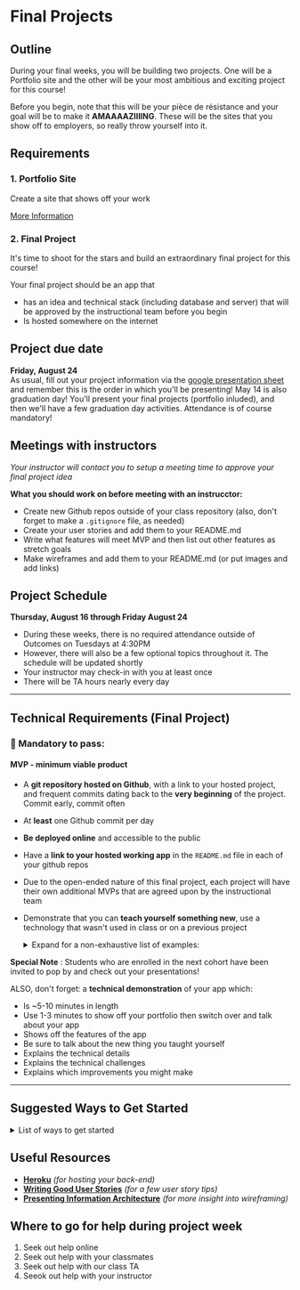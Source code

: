 # Final Projects

## Outline

During your final weeks, you will be building two projects. One will be a Portfolio site and the other will be your most ambitious and exciting project for this course!

Before you begin, note that this will be your pièce de résistance and your goal will be to make it **AMAAAAZIIIING**.  These will be the sites that you show off to employers, so really throw yourself into it.

## Requirements

### 1. Portfolio Site

Create a site that shows off your work

[More Information](portfolio.md)

### 2. Final Project

It's time to shoot for the stars and build an extraordinary final project for this course!

Your final project should be an app that

- has an idea and technical stack (including database and server) that will be approved by the instructional team before you begin
- Is hosted somewhere on the internet

## Project due date
**Friday, August 24**<br>
As usual, fill out your project information via the [google presentation sheet](https://docs.google.com/spreadsheets/d/1dJ-3AODLlMydstDUF2IGuQ-X6mBRjwfXYSsK_igvo_4/edit#gid=0) and remember this is the order in which you'll be presenting! May 14 is also graduation day! You'll present your final projects (portfolio inluded), and then we'll have a few graduation day activities. Attendance is of course mandatory!


## Meetings with instructors
_Your instructor will contact you to setup a meeting time to approve your final project idea_


**What you should work on before meeting with an instrucctor:**

- Create new Github repos outside of your class repository (also, don't forget to make a `.gitignore` file, as needed)
- Create your user stories and add them to your README.md
- Write what features will meet MVP and then list out other features as stretch goals
- Make wireframes and add them to your README.md (or put images and add links)

## Project Schedule

**Thursday, August 16 through Friday August 24**<br>

- During these weeks, there is no required attendance outside of Outcomes on Tuesdays at 4:30PM
- However, there will also be a few optional topics throughout it. The schedule will be updated shortly
- Your instructor may check-in with you at least once
- There will be TA hours nearly every day

<hr>

## Technical Requirements (Final Project)
### &#x1F534; Mandatory to pass:
#### MVP - minimum viable product

* A **git repository hosted on Github**, with a link to your hosted project,  and frequent commits dating back to the **very beginning** of the project. Commit early, commit often
* At **least** one Github commit per day
* **Be deployed online** and accessible to the public
* Have a **link to your hosted working app** in the `README.md` file in  each of your github repos
* Due to the open-ended nature of this final project, each project will have their own additional MVPs that are agreed upon by the instructional team
* Demonstrate that you can **teach yourself something new**, use a technology that wasn't used in class or on a previous project
    <details><summary>Expand for a non-exhaustive list of examples:</summary>

        - 3rd party api
        - CSS - new framework
        - CSS - no framework but use CSS-grid
        - Rails - add another gem
        - Rails - use Active Record instead of PG 

        - Rails use the -api flag to just build a backend and connect at least one front end hosted elsewhere
        - React - integrate Redux
        - React - integrate React Router
        - React UI library: Material-UI, React BootStrap etc.
        - React Enzyme testing library
        - React - use axios instead of fetch
        - Node/Express - use a new npm package

        New Stack:
        - Rails - use Angular 1.6 for front end
        - MERN stack : MongoDB, Express, React, Node
        - NERDS stack: Node, Express, React, Database SQL
        - PHP/Laravel 
        - Python/Django

        Module Bundlers:
        - Webpack - non-rails app
        - Webpacker - for rails app with react
        - Gulp 

        Other Front Ends:
        - React Native
        - Ionic
        - Vue 
        - Angular 5.0

        Authorization:
        - Authorization using JWT (JSON Web Tokens)

        Other Hosting:
        - Host on Digital Ocean
        - Host on AWS

        - Other Libraries:
        - Lodash 
        - Google Maps
        - Moment.js
        - jQuery UI
        - Chart.js 
        - D3

        Other Databases
        - Firebase
        - Redis
    </details>


**Special Note** : Students who are enrolled in the next cohort have been invited to pop by and check out your presentations! 

ALSO, don't forget: a **technical demonstration** of your app which:

* Is ~5-10 minutes in length
* Use 1-3 minutes to show off your portfolio then switch over and talk about your app
* Shows off the features of the app
* Be sure to talk about the new thing you taught yourself
* Explains the technical details
* Explains the technical challenges
* Explains which improvements you might make

<hr>


  ## Suggested Ways to Get Started

  <details><summary>List of ways to get started</summary>

  * **Wireframe** Make a drawing of what your app will look like on each page of your application (what does it look like as soon as you log on to the site? What does it look like once a user logs in, etc.).

  <br>

  * **Break the project down into different components** (data, presentation, views, style, DOM manipulation) and brainstorm each component individually.

  <br>

  * Create your **user stories**

  <br>

  * Create a **Trello board** and break down the user stories into cards

  <br>

  * **Use your Development Tools** (console.log, inspector, alert statements, etc) to debug and solve problems

  <br>

  * Work through the lessons in class for help and inspiration! Think about adding relevant code to your application each day - you are given 5 days so that you can work on it in small chunks, COMMIT OFTEN. We will be looking at your commit dates and comments are part of your scoring.

  <br>

  * **Commit early, commit often.** Don’t be afraid to break something because you can always go back in time to a previous version.

  <br>

  * **Consult documentation resources** (MDN, jQuery, etc.) at home to better understand what you’ll be getting into.

  <br>

  * **Don’t be afraid to write code that you know you will have to remove later.** Create temporary elements (buttons, links, etc) that trigger events if real data is not available. For example, if you’re trying to figure out how to change some text when the game is over but you haven’t solved the win/lose game logic, you can create a button to simulate that until then.

  </details>

## Useful Resources

* **[Heroku](http://www.heroku.com)** _(for hosting your back-end)_
* **[Writing Good User Stories](http://www.mariaemerson.com/user-stories/)** _(for a few user story tips)_
* **[Presenting Information Architecture](http://webstyleguide.com/wsg3/3-information-architecture/4-presenting-information.html)** _(for more insight into wireframing)_


## Where to go for help during project week

1. Seek out help online
2. Seek out help with your classmates
3. Seek out help with our class TA
4. Seeok out help with your instructor
